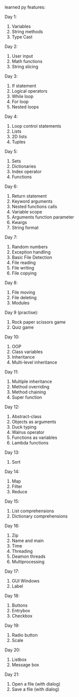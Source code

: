 learned py features:

Day 1:
1) Variables
2) String methods
3) Type Cast

Day 2: 
1) User input
2) Math functions
3) String slicing

Day 3:
1) If statement
2) Logical operators
3) While loop
4) For loop
5) Nested loops

Day 4: 
1) Loop control statements
2) Lists
3) 2D lists
4) Tuples

Day 5: 
1) Sets
2) Dictionaries
3) Index operator
4) Functions

Day 6: 
1) Return statement
2) Keyword arguments
3) Nested functions calls
4) Variable scope
5) Arguments function parameter
6) Kwargs
7) String format

Day 7:
1) Random numbers
2) Exception handling
3) Basic File Detection
4) File reading
5) File writing
6) File copying

Day 8:
1) File moving
2) File deleting
3) Modules

Day 9 (practise): 
1) Rock paper scissors game
2) Quiz game

Day 10:
1) OOP
2) Class variables
3) Inheritance 
4) Multi-level inheritance

Day 11: 
1) Multiple inheritance 
2) Method overriding 
3) Method chaining 
4) Super function

Day 12: 
1) Abstract-class
2) Objects as arguments
3) Duck typing
4) Walrus operator
5) Functions as variables
6) Lambda functions

Day 13:
1) Sort

Day 14: 
1) Map
2) Filter
3) Reduce

Day 15:
1) List comprehensions
2) Dictionary comprehensions

Day 16:
1) Zip
2) Name and main
3) Time
4) Threading
5) Deamon threads
6) Multiprocessing

Day 17:
1) GUI Windows
2) Label

Day 18:
1) Buttons
2) Entrybox
3) Checkbox

Day 19:
1) Radio button
2) Scale

Day 20: 
1) Listbox
2) Message box

Day 21:
1) Open a file (with dialog)
2) Save a file (with dialog)